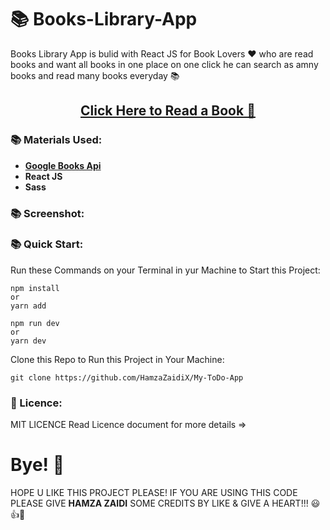 # 📚 Books-Library-App

Books Library App is bulid with React JS for Book Lovers ♥ who are read books and want all books in one place on one click he can search as amny books and read many books everyday 📚

<h2 align="center"><a href="https://book-lovers-app-shjz.vercel.app/" align="center">Click Here to Read a Book 📙</a></h2>

### 📚 Materials Used:

- [**Google Books Api**](https://developers.google.com/books/docs/v1/getting_started)
- **React JS**
- **Sass**

### 📚 Screenshot:

### 📚 Quick Start:

Run these Commands on your Terminal in yur Machine to Start this Project:

```
npm install
or
yarn add
```
```
npm run dev
or
yarn dev
```
Clone this Repo to Run this Project in Your Machine:
```
git clone https://github.com/HamzaZaidiX/My-ToDo-App
```

### 📝 Licence:
MIT LICENCE Read Licence document for more details =>

# Bye! 👋
HOPE U LIKE THIS PROJECT PLEASE! IF YOU ARE USING THIS CODE PLEASE GIVE **HAMZA ZAIDI** SOME CREDITS BY LIKE & GIVE A HEART!!! 😃👍💛


